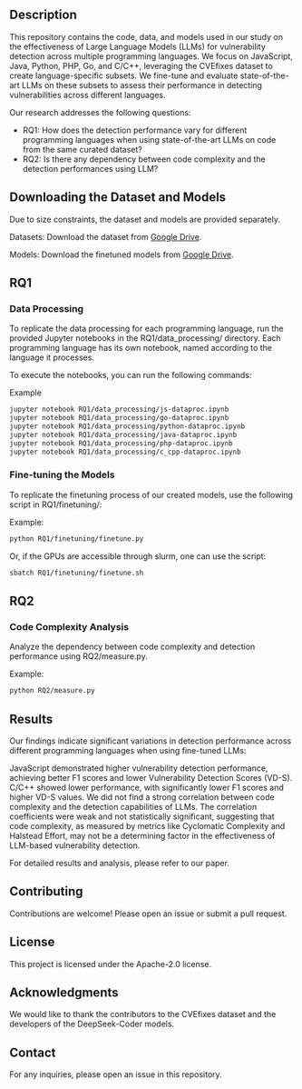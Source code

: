 ## Description
This repository contains the code, data, and models used in our study on the effectiveness of Large Language Models (LLMs) for vulnerability detection across multiple programming languages. We focus on JavaScript, Java, Python, PHP, Go, and C/C++, leveraging the CVEfixes dataset to create language-specific subsets. We fine-tune and evaluate state-of-the-art LLMs on these subsets to assess their performance in detecting vulnerabilities across different languages.

Our research addresses the following questions:

- RQ1: How does the detection performance vary for different programming languages when using state-of-the-art LLMs on code from the same curated dataset?
- RQ2: Is there any dependency between code complexity and the detection performances using LLM?

## Downloading the Dataset and Models

Due to size constraints, the dataset and models are provided separately.

Datasets: Download the dataset from [Google Drive](https://drive.google.com/drive/folders/1gef7O2592a5BEdjX_yPz78HTN7-p_Zmo?usp=sharing). 

Models: Download the finetuned models from [Google Drive](https://drive.google.com/drive/folders/1RhyW2CkIvLzsDmIfdmBmYNFhxNQansOv?usp=sharing). 


## RQ1
### Data Processing
To replicate the data processing for each programming language, run the provided Jupyter notebooks in the RQ1/data_processing/ directory. Each programming language has its own notebook, named according to the language it processes.

To execute the notebooks, you can run the following commands:

Example
```bash
jupyter notebook RQ1/data_processing/js-dataproc.ipynb
jupyter notebook RQ1/data_processing/go-dataproc.ipynb
jupyter notebook RQ1/data_processing/python-dataproc.ipynb
jupyter notebook RQ1/data_processing/java-dataproc.ipynb
jupyter notebook RQ1/data_processing/php-dataproc.ipynb
jupyter notebook RQ1/data_processing/c_cpp-dataproc.ipynb
```

### Fine-tuning the Models
To replicate the finetuning process of our created models, use the following script in RQ1/finetuning/:

Example:
```bash
python RQ1/finetuning/finetune.py
```

Or, if the GPUs are accessible through slurm, one can use the script:

```bash
sbatch RQ1/finetuning/finetune.sh
```

## RQ2
### Code Complexity Analysis
Analyze the dependency between code complexity and detection performance using RQ2/measure.py.

Example:
```bash
python RQ2/measure.py
```

## Results
Our findings indicate significant variations in detection performance across different programming languages when using fine-tuned LLMs:

JavaScript demonstrated higher vulnerability detection performance, achieving better F1 scores and lower Vulnerability Detection Scores (VD-S).
C/C++ showed lower performance, with significantly lower F1 scores and higher VD-S values.
We did not find a strong correlation between code complexity and the detection capabilities of LLMs. The correlation coefficients were weak and not statistically significant, suggesting that code complexity, as measured by metrics like Cyclomatic Complexity and Halstead Effort, may not be a determining factor in the effectiveness of LLM-based vulnerability detection.

For detailed results and analysis, please refer to our paper.

## Contributing
Contributions are welcome! Please open an issue or submit a pull request.

## License
This project is licensed under the Apache-2.0 license.

## Acknowledgments
We would like to thank the contributors to the CVEfixes dataset and the developers of the DeepSeek-Coder models.

## Contact
For any inquiries, please open an issue in this repository.
